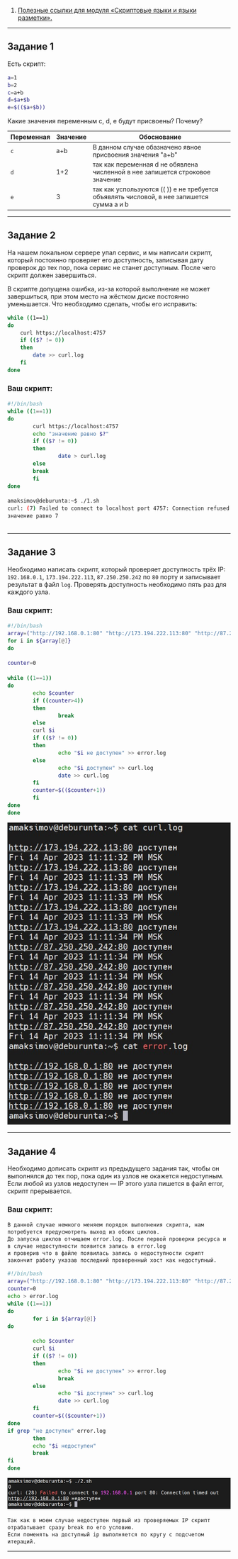 1. [Полезные ссылки для модуля «Скриптовые языки и языки разметки».](https://github.com/netology-code/sysadm-homeworks/tree/devsys10/04-script-03-yaml/additional-info)

------

## Задание 1

Есть скрипт:

```bash
a=1
b=2
c=a+b
d=$a+$b
e=$(($a+$b))
```

Какие значения переменным c, d, e будут присвоены? Почему?

| Переменная  | Значение | Обоснование |
| ------------- | ------------- | ------------- |
| `c`  | a+b  | В данном случае обазначено явное присвоения значения "a+b" |
| `d`  | 1+2  | так как переменная d не обявлена численной в нее запишется строковое значение |
| `e`  | 3    | так как успользуются (( )) e не требуется объявлять числовой, в нее запишется сумма a и b |


----

## Задание 2

На нашем локальном сервере упал сервис, и мы написали скрипт, который постоянно проверяет его доступность, записывая дату проверок до тех пор, пока сервис не станет доступным. После чего скрипт должен завершиться. 

В скрипте допущена ошибка, из-за которой выполнение не может завершиться, при этом место на жёстком диске постоянно уменьшается. Что необходимо сделать, чтобы его исправить:

```bash
while ((1==1)
do
	curl https://localhost:4757
	if (($? != 0))
	then
		date >> curl.log
	fi
done
```

### Ваш скрипт:


```bash
#!/bin/bash
while ((1==1))
do
        curl https://localhost:4757
        echo "значение равно $?"
        if (($? != 0))
        then
                date > curl.log
        else
        break
        fi
done

amaksimov@deburunta:~$ ./1.sh
curl: (7) Failed to connect to localhost port 4757: Connection refused
значение равно 7



```

---

## Задание 3

Необходимо написать скрипт, который проверяет доступность трёх IP: `192.168.0.1`, `173.194.222.113`, `87.250.250.242` по `80` порту и записывает результат в файл `log`. Проверять доступность необходимо пять раз для каждого узла.

### Ваш скрипт:

```bash
#!/bin/bash
array=("http://192.168.0.1:80" "http://173.194.222.113:80" "http://87.250.250.242:80")
for i in ${array[@]}
do

counter=0

while ((1==1))
do
        echo $counter
        if ((counter>4))
        then
                break
        else
        curl $i
        if (($? != 0))
        then
                echo "$i не доступен" >> error.log
        else
                echo "$i доступен" >> curl.log
                date >> curl.log
        fi
        counter=$(($counter+1))
        fi
done
done


```
![log2](https://github.com/MaximovAA/devops_netology_term/blob/main/log2.jpg "Пример")


---
## Задание 4

Необходимо дописать скрипт из предыдущего задания так, чтобы он выполнялся до тех пор, пока один из узлов не окажется недоступным. Если любой из узлов недоступен — IP этого узла пишется в файл error, скрипт прерывается.

### Ваш скрипт:

```
В данной случае немного меняем порядок выполнения скрипта, нам потребуется предусмотреть выход из обоих циклов.  
До запуска циклов отчищаем error.log. После первой проверки ресурса и в случае недоступности появится запись в error.log  
и проверив что в файле появилась запись о недоступности скрипт закончит работу указав последний проверенный хост как недоступный.
```

```bash
#!/bin/bash
array=("http://192.168.0.1:80" "http://173.194.222.113:80" "http://87.250.250.242:80")
counter=0
echo > error.log
while ((1==1))
do
        for i in ${array[@]}
do

        echo $counter
        curl $i
        if (($? != 0))
        then
                echo "$i не доступен" >> error.log
                break
        else
                echo "$i доступен" >> curl.log
                date >> curl.log
        fi
        counter=$(($counter+1))
done
if grep "не доступен" error.log
        then
        echo "$i недоступен"
        break
fi
done


```
![log](https://github.com/MaximovAA/devops_netology_term/blob/main/log3.jpg "Пример")
```
Так как в моем случае недоступен первый из проверяемых IP скрипт отрабатывает сразу break по его условию.
Если поменять на доступный ip выполняется по кругу с подсчетом итераций.
```



---

